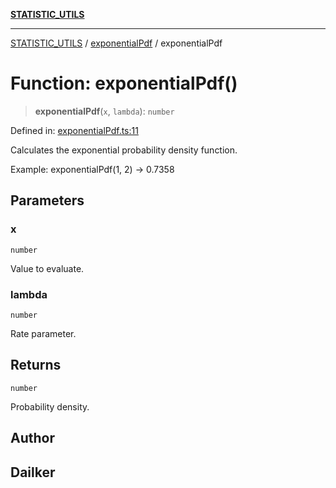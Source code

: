 [**STATISTIC_UTILS**](../../README.md)

***

[STATISTIC_UTILS](../../README.md) / [exponentialPdf](../README.md) / exponentialPdf

# Function: exponentialPdf()

> **exponentialPdf**(`x`, `lambda`): `number`

Defined in: [exponentialPdf.ts:11](https://github.com/dailker/everyutil/blob/0531b9744e97cf76b2fb0fb9c6a72c61ec9e2b23/src/statistic/exponentialPdf.ts#L11)

Calculates the exponential probability density function.

Example: exponentialPdf(1, 2) → 0.7358

## Parameters

### x

`number`

Value to evaluate.

### lambda

`number`

Rate parameter.

## Returns

`number`

Probability density.

## Author

## Dailker
